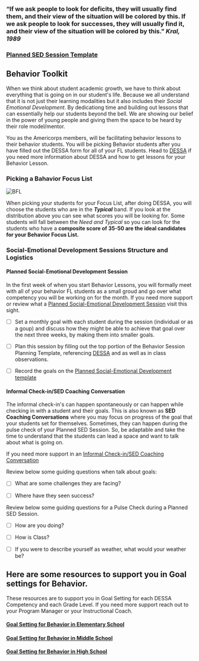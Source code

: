
### **“If we ask people to look for deficits, they will usually find them, and their view of the situation will be colored by this. If we ask people to look for successes, they will usually find it, and their view of the situation will be colored by this.”** _Kral, 1989_

### [Planned SED Session Template](https://cityyear.sharepoint.com/:w:/s/LAX-Staff2/ESU1qnMxWc9Cj4kJxNP4gJIBhS-rbjqZkkjv6lY0XdpEcg?e=a7Xxof&CID=3402c720-eaa4-8e47-eafe-a715bff1c920)

## Behavior Toolkit

When we think about student academic growth, we have to think about everything that is going on in our student's life. Because we all understand that it is not just their learning modalities but it also includes their _Social Emotional Development_. By dedicationg time and building out lessons that can essentially help our students beyond the bell. We are showing our belief in the power of young people and giving them the space to be heard by their role model/mentor.

You as the Americorps members, will be facilitating behavior lessons to their behavior students. You will be picking Behavior students after you have filled out the DESSA form for all of your FL students. Head to [DESSA](dessa.md) if you need more information about DESSA and how to get lessons for your Behavior Lesson.

### Picking a Bahavior Focus List

![BFL](/_images/BehaviorFL.png)

When picking your students for your Focus List, after doing DESSA, you will choose the students who are in the _**Typical**_ band. If you look at the distribution above you can see what scores you will be looking for. Some students will fall between the _Need and Typical_ so you can look for the students who have a **composite score of 35-50 are the ideal candidates for your Behavior Focus List.**

### Social-Emotional Development Sessions Structure and Logistics

<!-- tabs:start -->

#### **Planned Social-Emotional Development Session**

In the first week of when you start Behavior Lessons, you will formally meet with all of your behavior FL students as a small groud and go over what competency you will be working on for the month. If you need more support or review what a [Planned Social-Emotional Development Session](psed.md) visit this sight.

- [ ] Set a monthly goal with each student during the session (individual or as a goup) and discuss how they might be able to achieve that goal over the next three weeks, by making them into smaller goals.

- [ ] Plan this session by filling out the top portion of the Behavior Session Planning Template, referencing [DESSA](dessa.md) and as well as in class observations.

- [ ] Record the goals on the [Planned Social-Emotional Development template](https://cityyear.sharepoint.com/:w:/s/LAX-Staff2/ETuzryKk9ihEsBuxwQ29GisBJSF744ANNt9dX4PqEz7Hvw?e=5Kx7jO&CID=b87c4e0f-81e1-399d-5458-7fd33c821eb1)

#### **Informal Check-in/SED Coaching Conversation**

The informal check-in's can happen spontaneously or can happen while checking in with a student and their goals. This is also known as **SED Coaching Conversations** where you may focus on progress of the goal that your students set for themselves. Sometimes, they can happen during the pulse check of your Planned SED Session. So, be adaptable and take the time to understand that the students can lead a space and want to talk about what is going on.

If you need more support in an [Informal Check-in/SED Coaching Conversation](https://cityyear.sharepoint.com/:w:/s/LAX-Staff2/Ebuctr-OPBZGqv0BEToEMGsB9TGwiXg7F3AHfhbY8nVwGA?e=KjKole&CID=2782aefa-a309-f994-440b-8f6f885e10a2)

Review below some guiding questions when talk about goals:

- [ ] What are some challenges they are facing?

- [ ] Where have they seen success? 

Review below some guiding questions for a Pulse Check during a Planned SED Session.

- [ ] How are you doing?

- [ ] How is Class?

- [ ] If you were to describe yourself as weather, what would your weather be?

<!-- tabs:end -->

## Here are some resources to support you in Goal settings for Behavior. 

These resources are to support you in Goal Setting for each DESSA Competency and each Grade Level. If you need more support reach out to your Program Manager or your Instructional Coach.

#### [**Goal Setting for Behavior in Elementary School**](https://cityyear.sharepoint.com/sites/LAX-Staff2/Shared%20Documents/Forms/AllItems.aspx?id=%2Fsites%2FLAX%2DStaff2%2FShared%20Documents%2FProServe%2FFY22%20Learning%20and%20Development%2FSED%20Bundle%2FFY22%20PSED%20Goal%20Setting%20Examples%2FBehavior%20%2D%20Setting%20Goals%20with%20DESSA%20%2D%20Elementary%20school%2Epdf&parent=%2Fsites%2FLAX%2DStaff2%2FShared%20Documents%2FProServe%2FFY22%20Learning%20and%20Development%2FSED%20Bundle%2FFY22%20PSED%20Goal%20Setting%20Examples&p=true&ct=1639179734025&or=OWA-NTB&cid=52457976-c498-79d0-f152-9acc96748416)

#### [**Goal Setting for Behavior in Middle School**](https://cityyear.sharepoint.com/sites/LAX-Staff2/Shared%20Documents/Forms/AllItems.aspx?id=%2Fsites%2FLAX%2DStaff2%2FShared%20Documents%2FProServe%2FFY22%20Learning%20and%20Development%2FSED%20Bundle%2FFY22%20PSED%20Goal%20Setting%20Examples%2FSetting%20Goals%20with%20DESSA%20%2D%20Middle%20School%2Epdf&parent=%2Fsites%2FLAX%2DStaff2%2FShared%20Documents%2FProServe%2FFY22%20Learning%20and%20Development%2FSED%20Bundle%2FFY22%20PSED%20Goal%20Setting%20Examples&p=true&ct=1639179739103&or=OWA-NTB&cid=a70fe323-a2e4-8eed-eb4a-79ec9df1296a)

#### [**Goal Setting for Behavior in High School**](https://cityyear.sharepoint.com/sites/LAX-Staff2/Shared%20Documents/Forms/AllItems.aspx?id=%2Fsites%2FLAX%2DStaff2%2FShared%20Documents%2FProServe%2FFY22%20Learning%20and%20Development%2FSED%20Bundle%2FFY22%20PSED%20Goal%20Setting%20Examples%2FSetting%20Goals%20with%20DESSA%20%2D%20High%20School%2Epdf&parent=%2Fsites%2FLAX%2DStaff2%2FShared%20Documents%2FProServe%2FFY22%20Learning%20and%20Development%2FSED%20Bundle%2FFY22%20PSED%20Goal%20Setting%20Examples&p=true&ct=1639179740352&or=OWA-NTB&cid=2d115986-2b11-fc3c-0865-d53403d663e3)

<!-- ### FAQ's

**What happens if my student is absent for a Behavior CI or a CO?**

- If your student is absent, find the next best opportunity to meet with them for the CI or CO. We
encourage you to keep to the CICO schedule for the month. We understand that sometimes students
are absent or schedules change; utilize your TL to strategize as a thought-partner should you need
support in thinking through a CICO plan.

**Can I carry the monthly goal over of the student did not meet it?**

- We want to set our students up for success and growth so encourage your student to try again with the
same goal. During the formal Check-Out do some reflecting with them on how they might do things
differently to reach the goal. You can circle back round to this in your next formal Check-In at the start
of the following month.

**What Comment Code do I use to log _Informal_ Behavior Check-ins and Check-outs?**

- Any session related to Behavior should be logged as a **B**.
-->
